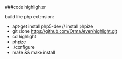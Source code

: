###code highlighter

build like php extension:
* apt-get install php5-dev // install phpize
* git clone https://github.com/OrmaJever/highlight.git
* cd highlight
* phpize
* ./configure
* make && make install

